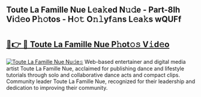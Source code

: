 ## Toute La Famille Nue L𝚎a𝚔ed N𝚞𝚍e - Part-8Ih Vi𝚍𝚎o P𝚑𝚘tos - H𝚘𝚝 O𝚗𝚕yf𝚊ns L𝚎a𝚔s wQUFf

# <h2><a href="http://kf3dip.oniu.top/?m=Toute+La+Famille+Nue">🔗👉 🔴 Toute La Famille Nue P𝚑ot𝚘𝚜 V𝚒d𝚎o</a></h2>

[![Toute La Famille Nue Nu𝚍e𝚜](https://i.imgur.com/0qMVB7G.gif)](http://kf3dip.oniu.top/?m=Toute+La+Famille+Nue)
Web-based entertainer and digital media artist Toute La Famille Nue, acclaimed for publishing dance and lifestyle tutorials through solo and collaborative dance acts and compact clips. Community leader Toute La Famille Nue, recognized for their leadership and dedication to improving their community.  
